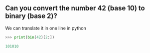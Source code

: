 ## Can you convert the number 42 (base 10) to binary (base 2)? 

We can translate it in one line in python

```python
>>> print(bin(42)[2:])

101010
```


